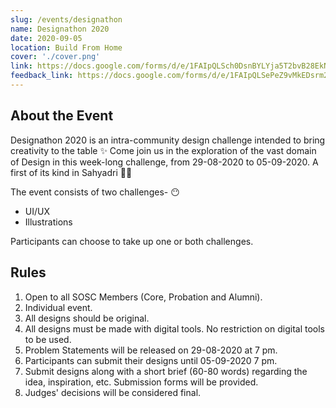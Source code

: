 ```yaml
---
slug: /events/designathon
name: Designathon 2020
date: 2020-09-05
location: Build From Home
cover: './cover.png'
link: https://docs.google.com/forms/d/e/1FAIpQLSch0DsnBYLYja5T2bvB28EkNXLK2C0uJpQlFu4wMjYh-nrFtg/viewform
feedback_link: https://docs.google.com/forms/d/e/1FAIpQLSePeZ9vMkEDsrm2BfYawJtrbgNupNIebQ3uX7EVospg_YPJZQ/viewform
---
```


## About the Event

Designathon 2020 is an intra-community design challenge intended to bring creativity to the table ✨ Come join us in the exploration of the vast domain of Design in this week-long challenge, from 29-08-2020 to 05-09-2020. A first of its kind in Sahyadri 🙌🏼 

The event consists of two challenges- 😶
- UI/UX
- Illustrations

Participants can choose to take up one or both challenges.

## Rules

1. Open to all SOSC Members (Core, Probation and Alumni).
2. Individual event. 
3. All designs should be original.
4. All designs must be made with digital tools. No restriction on digital tools to be used.
5. Problem Statements will be released on 29-08-2020 at 7 pm. 
6. Participants can submit their designs until 05-09-2020 7 pm.
7. Submit designs along with a short brief (60-80 words) regarding the idea, inspiration, etc. Submission forms will be provided.
8. Judges' decisions will be considered final. 